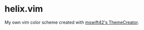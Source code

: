 # helix.vim
My own vim color scheme created with [mswift42's ThemeCreator](https://mswift42.github.io/themecreator/).
